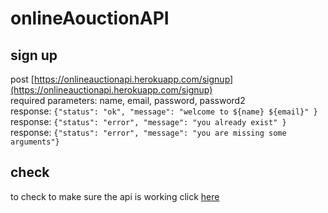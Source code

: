# onlineAouctionAPI
## sign up
post [https://onlineauctionapi.herokuapp.com/signup](https://onlineauctionapi.herokuapp.com/signup)    
required parameters: name, email, password, password2      
response: `{"status": "ok", "message": "welcome to ${name} ${email}" }`   
response: `{"status": "error", "message": "you already exist" }`   
response: `{"status": "error", "message": "you are missing some arguments"}`
## check
to check to make sure the api is working click [here](https://onlineauctionapi.herokuapp.com/)
